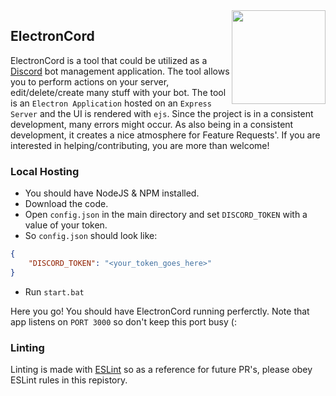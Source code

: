 <img align='right' src="https://upload.wikimedia.org/wikipedia/commons/9/91/Electron_Software_Framework_Logo.svg" width="150">

## ElectronCord

ElectronCord is a tool that could be utilized as a [Discord](https://discord.com) bot management application. The tool allows you to perform actions on your server, edit/delete/create many stuff with your bot. The tool is an `Electron Application` hosted on an `Express Server` and the UI is rendered with `ejs`. Since the
project is in a consistent development, many errors might occur. As also being in a consistent development, it creates a nice atmosphere for Feature Requests'. If you are interested in helping/contributing, you are more than welcome! 


### Local Hosting

- You should have NodeJS & NPM installed.
- Download the code.
- Open `config.json` in the main directory and set `DISCORD_TOKEN` with a value of your token.
- So `config.json` should look like:
```json
{
    "DISCORD_TOKEN": "<your_token_goes_here>"
}
```
- Run `start.bat`

Here you go! You should have ElectronCord running perferctly. Note that app listens on `PORT 3000` so don't keep this port busy (:

### Linting

Linting is made with [ESLint](https://eslint.org/) so as a reference for future PR's, please obey ESLint rules in this repistory.

